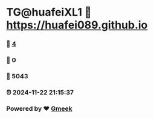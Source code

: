 # TG@huafeiXL1 :link: https://huafei089.github.io 
### :page_facing_up: [4](https://huafei089.github.io/tag.html) 
### :speech_balloon: 0 
### :hibiscus: 5043 
### :alarm_clock: 2024-11-22 21:15:37 
### Powered by :heart: [Gmeek](https://github.com/Meekdai/Gmeek)
